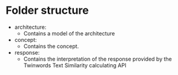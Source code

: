 # Folder structure

- architecture:
  - Contains a model of the architecture
- concept:
  - Contains the concept.
- response:
  - Contains the interpretation of the response provided by the Twinwords Text Similarity calculating API
